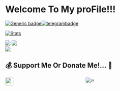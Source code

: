 # Welcome To My proFile!!!

[![Generic badge](https://img.shields.io/badge/REACH-ME-@<COLOR>.svg)](https://github.com/Maulikpatell)[![telegrambadge](https://img.shields.io/badge/Pʀᴇᴅᴀᴛᴏʀ-30302f?style=flat&logo=telegram)](https://telegram.dog/Maulikpatell)

[![Stats](https://github-readme-stats.vercel.app/api?username=Maulikpatell&hide=prs&count_private=true&show_icons=true&theme=algolia)](https://github.com/anuraghazra/github-readme-stats)

<p align="left">
  
<a href="https://www.youtube.com/channel/UC0-V9GkNDb7GpAuG-tUPHpA"><img src="https://img.shields.io/badge/YouTube-Channel-FF3333.svg?logo=youtube&logoColor=FF3333"></a>
<a href="https://twitter.com/maullikpatell"><img src="https://img.shields.io/badge/Twitter-Follow%20on%20Twitter-informational.svg?logo=twitter"></a>  
<a href="https://www.instagram.com/darkest_tricky_tech"><img src="https://img.shields.io/badge/Instagram-Follow%20on%20Instagram-important.svg?logo=instagram"></a>

  
## 💰 Support Me Or Donate Me!... 💎
<p align="middle">
<a href="https://ko-fi.com/darkesttrickytech" class="padded"><img height="30" style="border:0px;height:25px;" align="left" alt="predatorHackerzZ" src="https://az743702.vo.msecnd.net/cdn/kofi3.png?v=0" /></a>  

<div align="center">

![🔥](https://github-readme-stats.vercel.app/api/top-langs/?username=PredatorHackerzZ&theme=github_dark&custom_title=ــــــــــــــــــہہـ٨ـہہـ٨ـﮩـــ&layout=compact&hide_border=false)  

</div>
